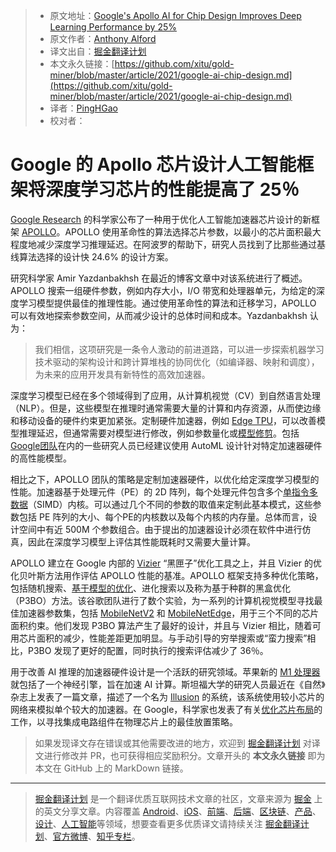 > * 原文地址：[Google's Apollo AI for Chip Design Improves Deep Learning Performance by 25%](https://www.infoq.com/news/2021/03/google-ai-chip-design)
> * 原文作者：[Anthony Alford](https://www.infoq.com/profile/Anthony-Alford/)
> * 译文出自：[掘金翻译计划](https://github.com/xitu/gold-miner)
> * 本文永久链接：[https://github.com/xitu/gold-miner/blob/master/article/2021/google-ai-chip-design.md](https://github.com/xitu/gold-miner/blob/master/article/2021/google-ai-chip-design.md)
> * 译者：[PingHGao](https://github.com/PingHGao)
> * 校对者：

# Google 的 Apollo 芯片设计人工智能框架将深度学习芯片的性能提高了 25％

[Google Research](https://research.google/) 的科学家公布了一种用于优化人工智能加速器芯片设计的新框架 [APOLLO](https://arxiv.org/abs/2102.01723)。APOLLO 使用革命性的算法选择芯片参数，以最小的芯片面积最大程度地减少深度学习推理延迟。在阿波罗的帮助下，研究人员找到了比那些通过基线算法选择的设计快 24.6% 的设计方案。

研究科学家 Amir Yazdanbakhsh 在最近的博客文章中对该系统进行了概述。APOLLO 搜索一组硬件参数，例如内存大小，I/O 带宽和处理器单元，为给定的深度学习模型提供最佳的推理性能。通过使用革命性的算法和迁移学习，APOLLO 可以有效地探索参数空间，从而减少设计的总体时间和成本。Yazdanbakhsh 认为：

> 我们相信，这项研究是一条令人激动的前进道路，可以进一步探索机器学习技术驱动的架构设计和跨计算堆栈的协同优化（如编译器、映射和调度），为未来的应用开发具有新特性的高效加速器。

深度学习模型已经在多个领域得到了应用，从计算机视觉（CV）到自然语言处理（NLP）。但是，这些模型在推理时通常需要大量的计算和内存资源，从而使边缘和移动设备的硬件约束更加紧张。定制硬件加速器，例如 [Edge TPU](https://www.infoq.com/news/2020/12/google-coral-ai-iot/)，可以改善模型推理延迟，但通常需要对模型进行修改，例如参数量化或[模型修剪](https://www.infoq.com/presentations/tensorflow-lite/)。包括[Google团队](https://arxiv.org/abs/2003.02838)在内的一些研究人员已经建议使用 AutoML 设计针对特定加速器硬件的高性能模型。

相比之下，APOLLO 团队的策略是定制加速器硬件，以优化给定深度学习模型的性能。加速器基于处理元件（PE）的 2D 阵列，每个处理元件包含多个[单指令多数据](https://www.sciencedirect.com/topics/computer-science/single-instruction-multiple-data)（SIMD）内核。可以通过几个不同的参数的取值来定制此基本模式，这些参数包括 PE 阵列的大小、每个PE的内核数以及每个内核的内存量。总体而言，设计空间中有近 500M 个参数组合。由于提出的加速器设计必须在软件中进行仿真，因此在深度学习模型上评估其性能既耗时又需要大量计算。

APOLLO 建立在 Google 内部的 [Vizier](https://research.google/pubs/pub46180/) “黑匣子”优化工具之上，并且 Vizier 的优化贝叶斯方法用作评估 APOLLO 性能的基准。APOLLO 框架支持多种优化策略，包括随机搜索、[基于模型的优化](https://research.google/pubs/pub49138/)、进化搜索以及称为基于种群的黑盒优化（P3BO）方法。该谷歌团队进行了数个实验，为一系列的计算机视觉模型寻找最佳加速器参数集，包括 [MobileNetV2](https://ai.googleblog.com/2018/04/mobilenetv2-next-generation-of-on.html) 和 [MobileNetEdge](https://ai.googleblog.com/2019/11/introducing-next-generation-on-device.html)，用于三个不同的芯片面积约束。他们发现 P3BO 算法产生了最好的设计，并且与 Vizier 相比，随着可用芯片面积的减少，性能差距更加明显。与手动引导的穷举搜索或“蛮力搜索”相比，P3BO 发现了更好的配置，同时执行的搜索评估减少了 36％。

用于改善 AI 推理的加速器硬件设计是一个活跃的研究领域。苹果新的 [M1 处理器](https://www.infoq.com/news/2020/11/apple-tensorflow-acceleration/)就包括了一个神经引擎，旨在加速 AI 计算。斯坦福大学的研究人员最近在《自然》杂志上发表了一篇文章，描述了一个名为 [Illusion](https://ee.stanford.edu/news/research-news/01-19-2021/subhasish-mitra-hs-philip-wong-and-mary-wootters-system-can-run-ai) 的系统，该系统使用较小芯片的网络来模拟单个较大的加速器。在 Google，科学家也发表了有关[优化芯片布局](https://ai.googleblog.com/2020/04/chip-design-with-deep-reinforcement.html)的工作，以寻找集成电路组件在物理芯片上的最佳放置策略。

> 如果发现译文存在错误或其他需要改进的地方，欢迎到 [掘金翻译计划](https://github.com/xitu/gold-miner) 对译文进行修改并 PR，也可获得相应奖励积分。文章开头的 **本文永久链接** 即为本文在 GitHub 上的 MarkDown 链接。

---

> [掘金翻译计划](https://github.com/xitu/gold-miner) 是一个翻译优质互联网技术文章的社区，文章来源为 [掘金](https://juejin.im) 上的英文分享文章。内容覆盖 [Android](https://github.com/xitu/gold-miner#android)、[iOS](https://github.com/xitu/gold-miner#ios)、[前端](https://github.com/xitu/gold-miner#前端)、[后端](https://github.com/xitu/gold-miner#后端)、[区块链](https://github.com/xitu/gold-miner#区块链)、[产品](https://github.com/xitu/gold-miner#产品)、[设计](https://github.com/xitu/gold-miner#设计)、[人工智能](https://github.com/xitu/gold-miner#人工智能)等领域，想要查看更多优质译文请持续关注 [掘金翻译计划](https://github.com/xitu/gold-miner)、[官方微博](http://weibo.com/juejinfanyi)、[知乎专栏](https://zhuanlan.zhihu.com/juejinfanyi)。
